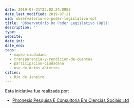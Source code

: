 ```yaml
---
date: 2019-07-21T23:02:24.000Z
date_last_modified: 2019-07-21
uid: observatorio-do-poder-legislativo-opl
title: 'Observatório Do Poder Legislativo (Opl)'
description: ''
type: 
website: 
date_ini: 
date_end: 
tags:
  - mapeo-ciudadano
  - transparencia-y-rendicion-de-cuentas
  - participación-ciudadana
  - uso-de-datos-abiertos
cities: 
  - Río de Janeiro
---
```


Esta iniciativa fue realizada por:

- [Phronesis Pesquisa E Consultoria Em Ciencias Sociais Ltd](/organizaciones/phronesis-pesquisa-e-consultoria-em-ciencias-sociais-ltd)
